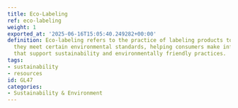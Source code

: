 ```yaml
---
title: Eco-Labeling
ref: eco-labeling
weight: 1
exported_at: '2025-06-16T15:05:40.249282+00:00'
definition: Eco-labeling refers to the practice of labeling products to indicate that
  they meet certain environmental standards, helping consumers make informed choices
  that support sustainability and environmentally friendly practices.
tags:
- sustainability
- resources
id: GL47
categories:
- Sustainability & Environment
---
```



